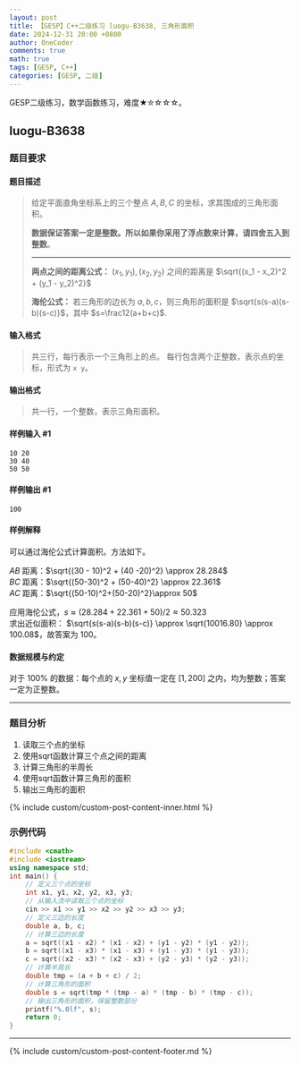 ```yaml
---
layout: post
title: 【GESP】C++二级练习 luogu-B3638, 三角形面积
date: 2024-12-31 20:00 +0800
author: OneCoder
comments: true
math: true
tags: [GESP, C++]
categories: [GESP, 二级]
---
```

GESP二级练习，数学函数练习，难度★✮☆☆☆。

<!--more-->

## luogu-B3638

### 题目要求

#### 题目描述

>给定平面直角坐标系上的三个整点 $A, B, C$ 的坐标，求其围成的三角形面积。
>
>**数据保证答案一定是整数。所以如果你采用了浮点数来计算，请四舍五入到整数**。
>
>---
>
>**两点之间的距离公式：** $(x_1, y_1), (x_2, y_2)$ 之间的距离是 $\sqrt{(x_1 - x_2)^2 + (y_1 - y_2)^2}$
>
>**海伦公式：** 若三角形的边长为 $a, b, c$，则三角形的面积是 $\sqrt{s(s-a)(s-b)(s-c)}$，其中 $s=\frac12(a+b+c)$.

#### 输入格式

>共三行，每行表示一个三角形上的点。  每行包含两个正整数，表示点的坐标，形式为 `x y`。

#### 输出格式

>共一行，一个整数，表示三角形面积。

#### 样例输入 #1

```console
10 20
30 40
50 50
```

#### 样例输出 #1

```console
100
```

#### 样例解释

可以通过海伦公式计算面积。方法如下。

$AB$ 距离：$\sqrt{(30 - 10)^2 + (40 -20)^2} \approx 28.284$  
$BC$ 距离：$\sqrt{(50-30)^2 + (50-40)^2} \approx 22.361$  
$AC$ 距离：$\sqrt{(50-10)^2+(50-20)^2}\approx 50$

应用海伦公式，$s \approx (28.284 + 22.361 + 50) / 2 \approx 50.323$  
求出近似面积： $\sqrt{s(s-a)(s-b)(s-c)} \approx \sqrt{10016.80} \approx 100.08$，故答案为 $100$。

#### 数据规模与约定

对于 $100\%$ 的数据：每个点的 $x, y$ 坐标值一定在 $[1, 200]$ 之内，均为整数；答案一定为正整数。

---

### 题目分析

1. 读取三个点的坐标
2. 使用sqrt函数计算三个点之间的距离
3. 计算三角形的半周长
4. 使用sqrt函数计算三角形的面积
5. 输出三角形的面积

{% include custom/custom-post-content-inner.html %}

### 示例代码

```cpp
#include <cmath>
#include <iostream>
using namespace std;
int main() {
    // 定义三个点的坐标
    int x1, y1, x2, y2, x3, y3;
    // 从输入流中读取三个点的坐标
    cin >> x1 >> y1 >> x2 >> y2 >> x3 >> y3;
    // 定义三边的长度
    double a, b, c;
    // 计算三边的长度
    a = sqrt((x1 - x2) * (x1 - x2) + (y1 - y2) * (y1 - y2));
    b = sqrt((x1 - x3) * (x1 - x3) + (y1 - y3) * (y1 - y3));
    c = sqrt((x2 - x3) * (x2 - x3) + (y2 - y3) * (y2 - y3));
    // 计算半周长
    double tmp = (a + b + c) / 2;
    // 计算三角形的面积
    double s = sqrt(tmp * (tmp - a) * (tmp - b) * (tmp - c));
    // 输出三角形的面积，保留整数部分
    printf("%.0lf", s);
    return 0;
}
```

---

{% include custom/custom-post-content-footer.md %}
